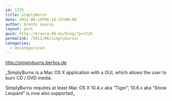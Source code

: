 ```yaml
---
id: 1725
title: SimplyBurns
date: 2011-06-10T06:19:33+00:00
author: bronto saurus
layout: post
guid: http://kravca.69.mu/blog/?p=1725
permalink: /2011/06/simplyburns/
categories:
  - Uncategorized
---
```

<http://simplyburns.berlios.de>

_SimplyBurns is a Mac OS X application with a GUI, which allows the user to burn CD / DVD media.
  
SimplyBurns requires at least Mac OS X 10.4.x aka &#8220;Tiger&#8221;, 10.6.x aka &#8220;Snow Leopard&#8221; is now also supported_